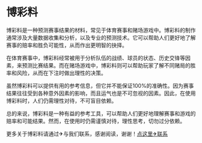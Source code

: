 # 博彩料

博彩料是一种预测赛事结果的材料，常见于体育赛事和赌场游戏中。博彩料的制作通常涉及大量数据收集和分析，以及专业的预测技术。它可以帮助人们更好地了解赛事的赔率和胜负可能性，从而作出更明智的抉择。

在体育赛事中，博彩料经常被用于分析队伍的战绩、球员的状态、历史交锋等因素，来预测比赛结果。而在赌场游戏中，博彩料则可以帮助玩家了解不同赌局的胜率和风险，从而在下注时做出理性的决策。

虽然博彩料可以提供有用的参考信息，但它并不能保证100%的准确性。因为赛事结果往往受到各种意外因素的影响，而且运气也是不可忽视的因素。因此，在使用博彩料时，人们仍需理性对待，不可盲目依赖。

总的来说，博彩料是一种有益的参考工具，可以帮助人们更好地理解赛事和游戏的赔率和可能结果。然而，在使用时仍需谨慎对待，理性思考，切勿过分依赖。

更多关于博彩料请通过✈与我们联系，感谢阅读，谢谢！[点这里✈联系](https://sms.k02.cc)